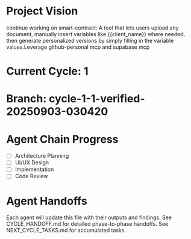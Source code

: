 # Project Vision
continue working on smart-contract: A tool that lets users upload any document, manually insert variables like {{client_name}} where needed, then generate personalized versions by simply filling in the variable values.Leverage github-personal mcp and supabase mcp

# Current Cycle: 1
# Branch: cycle-1-1-verified-20250903-030420

# Agent Chain Progress
- [ ] Architecture Planning
- [ ] UI/UX Design  
- [ ] Implementation
- [ ] Code Review

# Agent Handoffs
Each agent will update this file with their outputs and findings.
See CYCLE_HANDOFF.md for detailed phase-to-phase handoffs.
See NEXT_CYCLE_TASKS.md for accumulated tasks.
